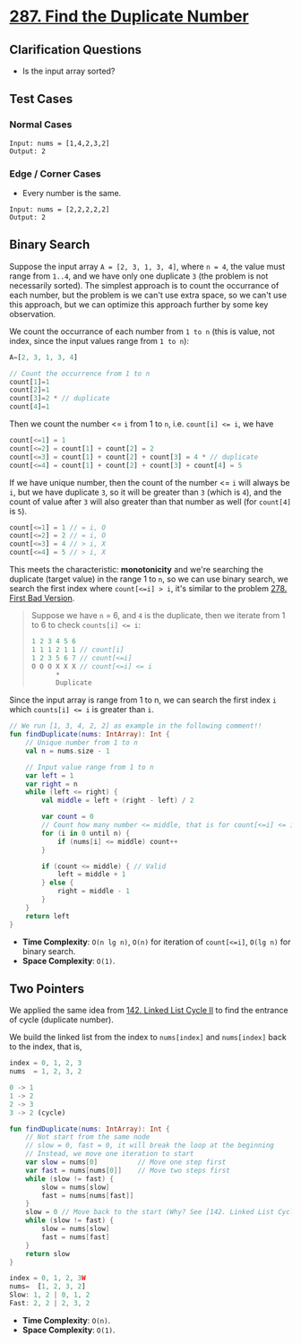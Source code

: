 # [287. Find the Duplicate Number](https://leetcode.com/problems/find-the-duplicate-number)

## Clarification Questions
* Is the input array sorted?

## Test Cases
### Normal Cases
```
Input: nums = [1,4,2,3,2]
Output: 2
```
### Edge / Corner Cases
* Every number is the same.
```
Input: nums = [2,2,2,2,2]
Output: 2
```

## Binary Search
Suppose the input array `A = [2, 3, 1, 3, 4]`, where `n = 4`, the value must range from `1..4`, and we have only one duplicate `3` (the problem is not necessarily sorted). The simplest approach is to count the occurrance of each number, but the problem is we can't use extra space, so we can't use this approach, but we can optimize this approach further by some key observation.

We count the occurrance of each number from `1 to n` (this is value, not index, since the input values range from `1 to n`):
```js
A=[2, 3, 1, 3, 4]

// Count the occurrence from 1 to n
count[1]=1
count[2]=1
count[3]=2 * // duplicate
count[4]=1
```

Then we count the number <= `i` from 1 to `n`, i.e. `count[i] <= i`, we have
```js
count[<=1] = 1
count[<=2] = count[1] + count[2] = 2
count[<=3] = count[1] + count[2] + count[3] = 4 * // duplicate
count[<=4] = count[1] + count[2] + count[3] + count[4] = 5
```

If we have unique number, then the count of the number <= `i` will always be `i`, but we have duplicate `3`, so it will be greater than `3` (which is `4`), and the count of value after `3` will also greater than that number as well (for `count[4]` is `5`).

```js
count[<=1] = 1 // = i, O
count[<=2] = 2 // = i, O
count[<=3] = 4 // > i, X
count[<=4] = 5 // > i, X
```

This meets the characteristic: **monotonicity** and we're searching the duplicate (target value) in the range 1 to `n`, so we can use binary search, we search the first index where `count[<=i] > i`, it's similar to the problem [278. First Bad Version](../leetcode/278.first-bad-version.md).

> Suppose we have `n` = 6, and `4` is the duplicate, then we iterate from 1 to 6 to check `counts[i] <= i`:
> ```js
> 1 2 3 4 5 6
> 1 1 1 2 1 1 // count[i]
> 1 2 3 5 6 7 // count[<=i]
> O O O X X X // count[<=i] <= i
>       *
>       Duplicate
> ```

Since the input array is range from 1 to n, we can search the first index `i` which `counts[i] <= i` is greater than `i`.

```kotlin
// We run [1, 3, 4, 2, 2] as example in the following comment!!
fun findDuplicate(nums: IntArray): Int {
    // Unique number from 1 to n
    val n = nums.size - 1

    // Input value range from 1 to n
    var left = 1
    var right = n
    while (left <= right) {
        val middle = left + (right - left) / 2

        var count = 0
        // Count how many number <= middle, that is for count[<=i] <= i, where `i` is `middle`
        for (i in 0 until n) {
            if (nums[i] <= middle) count++
        }

        if (count <= middle) { // Valid
            left = middle + 1
        } else {
            right = middle - 1
        }
    }
    return left
}
```

* **Time Complexity**: `O(n lg n)`, `O(n)` for iteration of `count[<=i]`, `O(lg n)` for binary search.
* **Space Complexity**: `O(1)`.

## Two Pointers
We applied the same idea from [142. Linked List Cycle II](../leetcode/142.linked-list-cycle-ii.md) to find the entrance of cycle (duplicate number).

We build the linked list from the index to `nums[index]` and `nums[index]` back to the index, that is,

```js
index = 0, 1, 2, 3
nums  = 1, 2, 3, 2

0 -> 1
1 -> 2
2 -> 3
3 -> 2 (cycle)
```

```kotlin
fun findDuplicate(nums: IntArray): Int {
    // Not start from the same node
    // slow = 0, fast = 0, it will break the loop at the beginning
    // Instead, we move one iteration to start
    var slow = nums[0]          // Move one step first
    var fast = nums[nums[0]]    // Move two steps first
    while (slow != fast) {
        slow = nums[slow]
        fast = nums[nums[fast]]
    }
    slow = 0 // Move back to the start (Why? See [142. Linked List Cycle II](../leetcode/142.linked-list-cycle-ii.md))
    while (slow != fast) {
        slow = nums[slow]
        fast = nums[fast]
    }
    return slow
}
```

```js
index = 0, 1, 2, 3W
nums=  [1, 2, 3, 2]
Slow: 1, 2 | 0, 1, 2
Fast: 2, 2 | 2, 3, 2
```

* **Time Complexity**: `O(n)`.
* **Space Complexity**: `O(1)`.